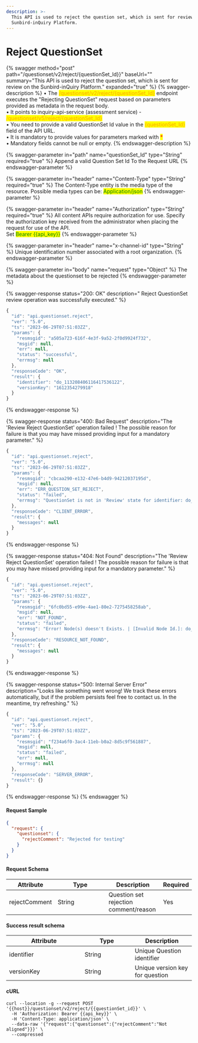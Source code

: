 ```yaml
---
description: >-
  This API is used to reject the question set, which is sent for review on the
  Sunbird-inQuiry Platform.
---
```


# Reject QuestionSet

{% swagger method="post" path="/questionset/v2/reject/{questionSet_Id}}" baseUrl="" summary="This API is used to reject the question set, which is sent for review on the Sunbird-inQuiry Platform." expanded="true" %}
{% swagger-description %}
• The  <mark style="color:orange;">/questionset/v2/reject/{questionSet\_Id}</mark> endpoint executes the "Rejecting QuestionSet" request based on parameters provided as metadata in the request body.\
• It points to inquiry-api-service (assessment service) - <mark style="color:orange;">/questionset/v5/reject/{questionSet\_Id}</mark>\
• You need to provide a valid QuestionSet Id value in the <mark style="color:orange;">{questionSet\_Id}</mark> field of the API URL. \
• It is mandatory to provide values for parameters marked with <mark style="color:red;">\*</mark>\
• Mandatory fields cannot be null or empty.
{% endswagger-description %}

{% swagger-parameter in="path" name="questionSet_Id" type="String" required="true" %}
Append a valid Question Set Id To the Request URL
{% endswagger-parameter %}

{% swagger-parameter in="header" name="Content-Type" type="String" required="true" %}
The Content-Type entity is the media type of the resource. Possible media types can be: <mark style="color:green;">Application/json</mark>
{% endswagger-parameter %}

{% swagger-parameter in="header" name="Authorization" type="String" required="true" %}
All content APIs require authorization for use. Specify the authorization key received from the administrator when placing the request for use of the API.\
Set <mark style="color:green;">Bearer \{{api\_key\}}</mark>
{% endswagger-parameter %}

{% swagger-parameter in="header" name="x-channel-id" type="String" %}
Unique identification number associated with a root organization.
{% endswagger-parameter %}

{% swagger-parameter in="body" name="request" type="Object" %}
The metadata about the questionset to be rejected
{% endswagger-parameter %}

{% swagger-response status="200: OK" description=" Reject QuestionSet review operation was successfully executed." %}
```javascript
{
  "id": "api.questionset.reject",
  "ver": "5.0",
  "ts": "2023-06-29T07:51:03ZZ",
  "params": {
    "resmsgid": "a505a723-616f-4e3f-9a52-2f0d9924f732",
    "msgid": null,
    "err": null,
    "status": "successful",
    "errmsg": null
  },
  "responseCode": "OK",
  "result": {
    "identifier": "do_113208406116417536122",
    "versionKey": "1612354279918"
  }
}
```
{% endswagger-response %}

{% swagger-response status="400: Bad Request" description="The 'Review Reject QuestionSet' operation failed ! The possible reason for failure is that you may have missed providing input for a mandatory parameter." %}
```javascript
{
  "id": "api.questionset.reject",
  "ver": "5.0",
  "ts": "2023-06-29T07:51:03ZZ",
  "params": {
    "resmsgid": "cbcaa290-e132-47e6-b4d9-94212037195d",
    "msgid": null,
    "err": "ERR_QUESTION_SET_REJECT",
    "status": "failed",
    "errmsg": "QuestionSet is not in 'Review' state for identifier: do_113208406116417536122"
  },
  "responseCode": "CLIENT_ERROR",
  "result": {
    "messages": null
  }
}
```
{% endswagger-response %}

{% swagger-response status="404: Not Found" description="The 'Review Reject QuestionSet' operation failed ! The possible reason for failure is that you may have missed providing input for a mandatory parameter." %}
```javascript
{
  "id": "api.questionset.reject",
  "ver": "5.0",
  "ts": "2023-06-29T07:51:03ZZ",
  "params": {
    "resmsgid": "6fc0bd55-e99e-4ae1-80e2-7275458258ab",
    "msgid": null,
    "err": "NOT_FOUND",
    "status": "failed",
    "errmsg": "Error! Node(s) doesn't Exists. | [Invalid Node Id.]: do_1132084061164175361221"
  },
  "responseCode": "RESOURCE_NOT_FOUND",
  "result": {
    "messages": null
  }
}
```
{% endswagger-response %}

{% swagger-response status="500: Internal Server Error" description="Looks like something went wrong! We track these errors automatically, but if the problem persists feel free to contact us. In the meantime, try refreshing." %}
```javascript
{
  "id": "api.questionset.reject",
  "ver": "5.0",
  "ts": "2023-06-29T07:51:03ZZ",
  "params": {
    "resmsgid": "f234a6f0-3ac4-11eb-b0a2-8d5c9f561887",
    "msgid": null,
    "status": "failed",
    "err": null,
    "errmsg": null
  },
  "responseCode": "SERVER_ERROR",
  "result": {}
}
```
{% endswagger-response %}
{% endswagger %}

#### Request Sample

```json
{
  "request": {
    "questionset": {
      "rejectComment": "Rejected for testing"
    }
  }
}
```

#### Request Schema

<table><thead><tr><th>Attribute</th><th width="122">Type</th><th>Description</th><th>Required</th></tr></thead><tbody><tr><td>rejectComment</td><td>String</td><td>Question set rejection comment/reason</td><td>Yes</td></tr></tbody></table>

#### Success result schema

<table><thead><tr><th width="189">Attribute</th><th width="120.33333333333331">Type</th><th>Description</th></tr></thead><tbody><tr><td>identifier</td><td>String</td><td>Unique Question identifier</td></tr><tr><td>versionKey</td><td>String</td><td>Unique version key for question</td></tr></tbody></table>

#### cURL

```shell
curl --location -g --request POST '{{host}}/questionset/v2/reject/{{questionSet_id}}' \
  -H 'Authorization: Bearer {{api_key}}' \
  -H 'Content-Type: application/json' \
  --data-raw '{"request":{"questionset":{"rejectComment":"Not aligned"}}}' \
  --compressed
```
